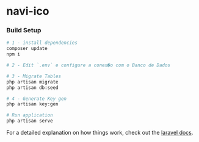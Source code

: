 # navi-ico

### Build Setup

``` bash
# 1 - install dependencies
composer update
npm i

# 2 - Edit `.env` e configure a conex�o com o Banco de Dados 

# 3 - Migrate Tables 
php artisan migrate
php artisan db:seed

# 4 - Generate Key gen
php artisan key:gen

# Run application
php artisan serve
```

For a detailed explanation on how things work, check out the [laravel docs](https://laravel.com/docs/5.7/installation).